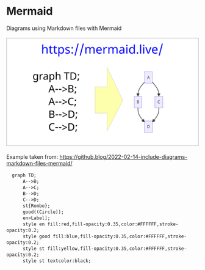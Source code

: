 # Mermaid
Diagrams using Markdown files with Mermaid<br>
<br>
<img src="/img/mermaid-diagrams.png" alt="Mermaid diagram"><br>
<br>
Example taken from: https://github.blog/2022-02-14-include-diagrams-markdown-files-mermaid/
<br>
```mermaid
  graph TD;
      A-->B;
      A-->C;
      B-->D;
      C-->D;
      st{Rombo};
      good((Circle));
      en>Label];
      style en fill:red,fill-opacity:0.35,color:#FFFFFF,stroke-opacity:0.2;
      style good fill:blue,fill-opacity:0.35,color:#FFFFFF,stroke-opacity:0.2;
      style st fill:yellow,fill-opacity:0.35,color:#FFFFFF,stroke-opacity:0.2;
      style st textcolor:black;
```



